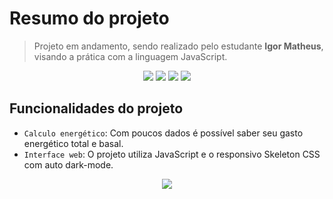 # Resumo do projeto
> Projeto em andamento, sendo realizado pelo estudante **Igor Matheus**, visando a prática com a linguagem JavaScript.
<p align="center">
<img src="https://img.shields.io/static/v1?label=STATUS&message=EM%20DESENVOLVIMENTO&color=GREEN&style=for-the-badge" />
<img src="https://img.shields.io/badge/JavaScript-F7DF1E?style=for-the-badge&logo=javascript&logoColor=black" />
<img src="https://img.shields.io/badge/HTML-239120?style=for-the-badge&logo=html5&logoColor=white" />
<img src="https://img.shields.io/badge/CSS-239120?&style=for-the-badge&logo=css3&logoColor=white" />
</p>

## Funcionalidades do projeto
- `Calculo energético`: Com poucos dados é possível saber seu gasto energético total e basal.
- `Interface web`: O projeto utiliza JavaScript e o responsivo Skeleton CSS com auto dark-mode.

<p align="center">
<img src="https://xbn.igormatheus.com.br/zOGI1/DoMumisO82/raw.jpeg" />
</p>
